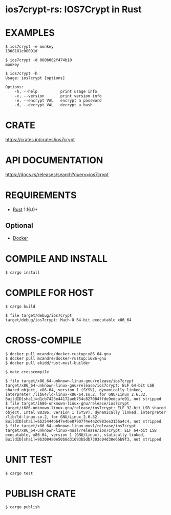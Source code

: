 # ios7crypt-rs: IOS7Crypt in Rust

# EXAMPLES

```console
$ ios7crypt -e monkey
1308181c00091d

$ ios7crypt -d 060b002f474b10
monkey

$ ios7crypt -h
Usage: ios7crypt [options]

Options:
    -h, --help          print usage info
    -v, --version       print version info
    -e, --encrypt VAL   encrypt a password
    -d, --decrypt VAL   decrypt a hash
```

# CRATE

https://crates.io/crates/ios7crypt

# API DOCUMENTATION

https://docs.rs/releases/search?query=ios7crypt

# REQUIREMENTS

* [Rust](http://www.rust-lang.org/) 1.16.0+

## Optional

* [Docker](https://www.docker.com)

# COMPILE AND INSTALL

```console
$ cargo install
```

# COMPILE FOR HOST

```console
$ cargo build

$ file target/debug/ios7crypt
target/debug/ios7crypt: Mach-O 64-bit executable x86_64
```

# CROSS-COMPILE

```console
$ docker pull mcandre/docker-rustup:x86_64-gnu
$ docker pull mcandre/docker-rustup:i686-gnu
$ docker pull ekidd/rust-musl-builder

$ make crosscompile

$ file target/x86_64-unknown-linux-gnu/release/ios7crypt
target/x86_64-unknown-linux-gnu/release/ios7crypt: ELF 64-bit LSB shared object, x86-64, version 1 (SYSV), dynamically linked, interpreter /lib64/ld-linux-x86-64.so.2, for GNU/Linux 2.6.32, BuildID[sha1]=d1cb7423e44172aeb754c827084ffde9edcafe91, not stripped
$ file target/i686-unknown-linux-gnu/release/ios7crypt
target/i686-unknown-linux-gnu/release/ios7crypt: ELF 32-bit LSB shared object, Intel 80386, version 1 (SYSV), dynamically linked, interpreter /lib/ld-linux.so.2, for GNU/Linux 2.6.32, BuildID[sha1]=6b25444b647e4be87907f4e4a2c983ee3136a4c4, not stripped
$ file target/x86_64-unknown-linux-musl/release/ios7crypt
target/x86_64-unknown-linux-musl/release/ios7crypt: ELF 64-bit LSB executable, x86-64, version 1 (GNU/Linux), statically linked, BuildID[sha1]=9b3084a0e50b8d31693b5db7303c04d38e66b9f3, not stripped
```

# UNIT TEST

```console
$ cargo test
```

# PUBLISH CRATE

```console
$ cargo publish
```
